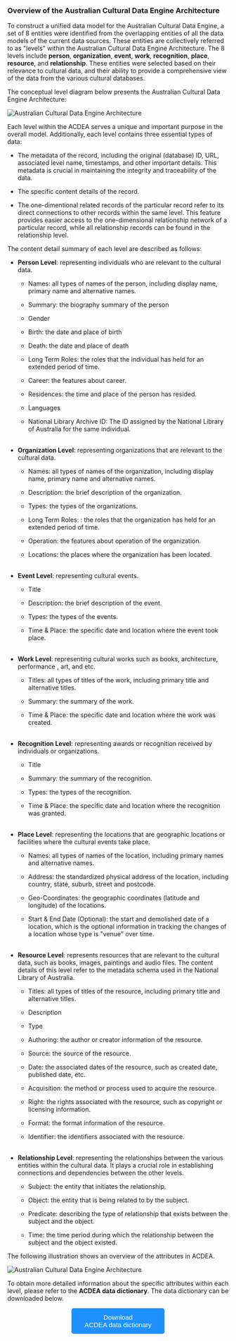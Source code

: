 ### Overview of the Australian Cultural Data Engine Architecture

To construct a unified data model for the Australian Cultural Data Engine, a set of 8 entities were identified from the overlapping entities of all the data models of the current data sources. These entities are collectively referred to as "levels" within the Australian Cultural Data Engine Architecture. The 8 levels include **person**, **organization**, **event**, **work**, **recognition**, **place**, **resource**, and **relationship**. These entities were selected based on their relevance to cultural data, and their ability to provide a comprehensive view of the data from the various cultural databases.

The conceptual level diagram below presents the Australian Cultural Data Engine Architecture:

![Australian Cultural Data Engine Architecture](./images/ivy_images/ACD-E_Architecture_General.png)

Each level within the ACDEA serves a unique and important purpose in the overall model. Additionally, each level contains three essential types of data:

* The metadata of the record, including the original (database) ID, URL, associated level name, timestamps, and other important details. This metadata is crucial in maintaining the integrity and traceability of the data.

* The specific content details of the record.

* The one-dimentional related records of the particular record refer to its direct connections to other records within the same level. This feature provides easier access to the one-dimensional relationship network of a particular record, while all relationship records can be found in the relationship level.

The content detail summary of each level are described as follows:

- **Person Level**: representing individuals who are relevant to the cultural data. 
  
  - Names: all types of names of the person, including display name, primary name and alternative names.
  
  - Summary: the biography summary of the person
  
  - Gender
  
  - Birth: the date and place of birth
  
  - Death: the date and place of death
  
  - Long Term Roles: the roles that the individual has held for an extended period of time.
  
  - Career: the features about career.
  
  - Residences: the time and place of the person has resided.
  
  - Languages
  
  - National Library Archive ID: The ID assigned by the National Library of Australia for the same individual.
<br><br>

- **Organization Level**: representing organizations that are relevant to the cultural data.
  
  - Names: all types of names of the organization, including display name, primary name and alternative names.
  
  - Description: the brief description of the organization.
  
  - Types: the types of the organizations.
  
  - Long Term Roles: : the roles that the organization has held for an extended period of time.
  
  - Operation: the features about operation of the organization.
  
  - Locations: the places where the organization has been located.
<br><br>

- **Event Level**: representing cultural events. 
  
  - Title
  
  - Description: the brief description of the event.
  
  - Types: the types of the events.
  
  - Time & Place: the specific date and location where the event took place.
<br><br>

- **Work Level**: representing cultural works such as books, architecture, performance , art, and etc. 
  
  - Titles: all types of titles of the work, including primary title and alternative titles.
  
  - Summary: the summary of the work.
  
  - Time & Place: the specific date and location where the work was created.
<br><br>

- **Recognition Level**: representing awards or recognition received by individuals or organizations. 
  
  - Title
  
  - Summary: the summary of the recognition.
  
  - Types: the types of the recognition.
  
  - Time & Place: the specific date and location where the recognition was granted.
<br><br>

- **Place Level**: representing the locations that are geographic locations or facilities where the cultural events take place. 
  
  - Names: all types of names of the location, including primary names and alternative names.
  
  - Address: the standardized physical address of the location, including country, state, suburb, street and postcode.
  
  - Geo-Coordinates: the geographic coordinates (latitude and longitude) of the locations.
  
  - Start & End Date (Optional): the start and demolished date of a location, which is the optional information in tracking the changes of a location whose type is "venue" over time.
<br><br>

- **Resource Level**: represents resources that are relevant to the cultural data, such as books, images, paintings and audio files. The content details of this level refer to the metadata schema used in the National Library of Australia.
  
  - Titles: all types of titles of the resource, including primary title and alternative titles.
  
  - Description
  
  - Type
  
  - Authoring: the author or creator information of the resource.
  
  - Source: the source of the resource.
  
  - Date: the associated dates of the resource, such as created date, published date, etc.
  
  - Acquisition: the method or process used to acquire the resource.
  
  - Right: the rights associated with the resource, such as copyright or licensing information.
  
  - Format: the format information of the resource.
  
  - Identifier: the identifiers associated with the resource.
<br><br>

- **Relationship Level**: representing the relationships between the various entities within the cultural data. It plays a crucial role in establishing connections and dependencies between the other levels.
  
  - Subject: the entity that initiates the relationship.
  
  - Object: the entity that is being related to by the subject.
  
  - Predicate: describing the type of relationship that exists between the subject and the object.
  
  - Time: the time period during which the relationship between the subject and the object existed.

The following illustration shows an overview of the attributes in ACDEA.

![Australian Cultural Data Engine Architecture](./images/ivy_images/ACD-E_Architecture_Details.png)

To obtain more detailed information about the specific attributes within each level, please refer to the **ACDEA data dictionary**. The data dictionary can be downloaded below. 

<!DOCTYPE html>
<html>
<head>
<meta name="viewport" content="width=device-width, initial-scale=1">
<!-- Add icon library -->
<link rel="stylesheet" href="https://cdnjs.cloudflare.com/ajax/libs/font-awesome/4.7.0/css/font-awesome.min.css">
<style>
.btn {
  background-color: DodgerBlue;
  border: none;
  color: white;
  padding: 12px 30px;
  cursor: pointer;
  font-size: 15px;
  border-radius: 5px; /* Make the button rounder */
}

/* Darker background on mouse-over */
.btn:hover {
  background-color: RoyalBlue;
}
</style>

</head>
<body>

<div style="text-align: center;">
	<button id="download-btn" class="btn"><i class="fa fa-download"></i> Download <br>ACDEA data dictionary</button>
</div>

</body>
</html>

<script src="https://cdn.jsdelivr.net/npm/filesaver.js"></script>
<script>
  // Define the URL of the CSV file
  const csvUrl = "https://raw.githubusercontent.com/acd-engine/jupyterbook/master/data dictionaries/ACDE_Data_Dictionary.xlsx";
  
  // Add a click event listener to the button
  document.getElementById("download-btn").addEventListener("click", () => {
    // Load the CSV file from the URL using an XMLHttpRequest
    const xhr = new XMLHttpRequest();
    xhr.open("GET", csvUrl);
    xhr.responseType = "blob";
    xhr.onload = () => {
      // Save the Blob as a file with the given name
      saveAs(xhr.response, "ACDE_Data_Dictionary.xlsx");
    };
    xhr.send();
  });
</script>
